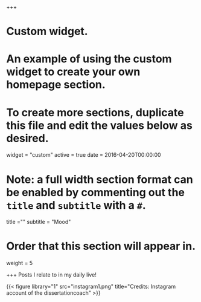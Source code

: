 +++
# Custom widget.
# An example of using the custom widget to create your own homepage section.
# To create more sections, duplicate this file and edit the values below as desired.
widget = "custom"
active = true
date = 2016-04-20T00:00:00

# Note: a full width section format can be enabled by commenting out the `title` and `subtitle` with a `#`.
title =""
subtitle = "Mood"

# Order that this section will appear in.
weight = 5


+++
Posts I relate to in my daily live!

{{< figure library="1" src="instagram1.png" title="Credits: Instagram account of the dissertationcoach" >}} 
